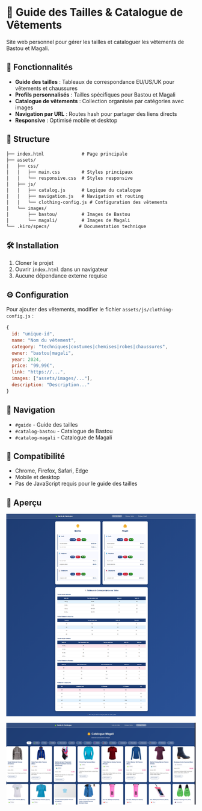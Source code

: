# 👔 Guide des Tailles & Catalogue de Vêtements

Site web personnel pour gérer les tailles et cataloguer les vêtements de Bastou et Magali.

## 🚀 Fonctionnalités

- **Guide des tailles** : Tableaux de correspondance EU/US/UK pour vêtements et chaussures
- **Profils personnalisés** : Tailles spécifiques pour Bastou et Magali
- **Catalogue de vêtements** : Collection organisée par catégories avec images
- **Navigation par URL** : Routes hash pour partager des liens directs
- **Responsive** : Optimisé mobile et desktop

## 📁 Structure

```
├── index.html              # Page principale
├── assets/
│   ├── css/
│   │   ├── main.css        # Styles principaux
│   │   └── responsive.css  # Styles responsive
│   ├── js/
│   │   ├── catalog.js      # Logique du catalogue
│   │   ├── navigation.js   # Navigation et routing
│   │   └── clothing-config.js # Configuration des vêtements
│   └── images/
│       ├── bastou/         # Images de Bastou
│       └── magali/         # Images de Magali
└── .kiro/specs/           # Documentation technique
```

## 🛠️ Installation

1. Cloner le projet
2. Ouvrir `index.html` dans un navigateur
3. Aucune dépendance externe requise

## ⚙️ Configuration

Pour ajouter des vêtements, modifier le fichier `assets/js/clothing-config.js` :

```javascript
{
  id: "unique-id",
  name: "Nom du vêtement",
  category: "techniques|costumes|chemises|robes|chaussures",
  owner: "bastou|magali",
  year: 2024,
  price: "99,99€",
  link: "https://...",
  images: ["assets/images/..."],
  description: "Description..."
}
```

## 🎯 Navigation

- `#guide` - Guide des tailles
- `#catalog-bastou` - Catalogue de Bastou
- `#catalog-magali` - Catalogue de Magali

## 📱 Compatibilité

- Chrome, Firefox, Safari, Edge
- Mobile et desktop
- Pas de JavaScript requis pour le guide des tailles

## 📸 Aperçu

![Guide des tailles](assets/images/readme/demo-1.png)

![Catalogue de vêtements](assets/images/readme/demo-2.png)
